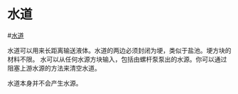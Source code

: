 # 水道

#[水道](block:betterwithaddons:aqueduct@3)

水道可以用来长距离输送液体。水道的两边必须封闭为埂，类似于盐池。埂方块的材料不限。
水可以从任何水源方块输入，包括由螺杆泵泵出的水源。你可以通过阻塞上游水源的方法来清空水道。

水道本身并不会产生水源。